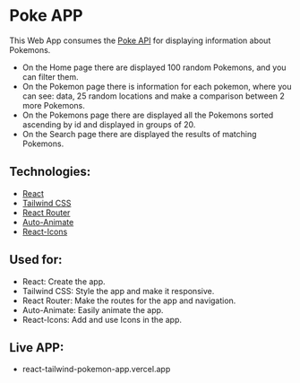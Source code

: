 # Poke APP

This Web App consumes the [Poke API](https://pokeapi.co/) for displaying information about Pokemons.

- On the Home page there are displayed 100 random Pokemons, and you can filter them.
- On the Pokemon page there is information for each pokemon, where you can see: data, 25 random locations and make a comparison between 2 more Pokemons.
- On the Pokemons page there are displayed all the Pokemons sorted ascending by id and displayed in groups of 20.
- On the Search page there are displayed the results of matching Pokemons.

## Technologies:

- [React](https://create-react-app.dev/)
- [Tailwind CSS](https://tailwindcss.com/)
- [React Router](https://reactrouter.com/)
- [Auto-Animate](https://auto-animate.formkit.com/)
- [React-Icons](https://react-icons.github.io/react-icons)

## Used for:

- React: Create the app.
- Tailwind CSS: Style the app and make it responsive.
- React Router: Make the routes for the app and navigation.
- Auto-Animate: Easily animate the app.
- React-Icons: Add and use Icons in the app.

## Live APP:

- react-tailwind-pokemon-app.vercel.app
